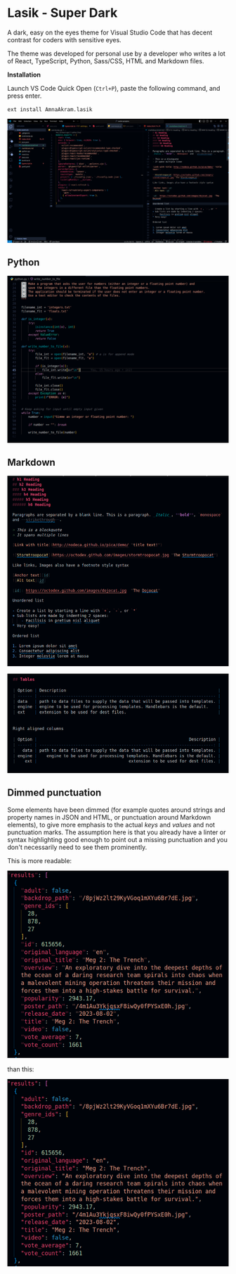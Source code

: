 # Lasik - Super Dark
A dark, easy on the eyes theme for Visual Studio Code that has decent contrast for coders with sensitive eyes.

The theme was developed for personal use by a developer who writes a lot of React, TypeScript, Python, Sass/CSS, HTML and Markdown files.

**Installation**

Launch VS Code Quick Open (`Ctrl+P`), paste the following command, and press enter.

```
ext install AmnaAkram.lasik
```

![Screenshot](./images/screenshot.png)

## Python

![Python sample](./images/python-sample.png)

## Markdown

![Basic Markdown](./images/markdown-basics.png)

![Markdown Tables](./images/markdown-tables.png)

## Dimmed punctuation

Some elements have been dimmed (for example quotes around strings and property names in JSON and HTML, or punctuation around Markdown elements), to give more emphasis to the actual _keys_ and _values_ and not punctuation marks. The assumption here is that you already have a linter or syntax highlighting good enough to point out a missing punctuation and you don't necessarily need to see them prominently.

This is more readable:

![Dimmed punctuation colors](./images/dimmed-punctuation-colors.png)

than this:

![Normal punctuation colors](./images/normal-punctuation-colors.png)